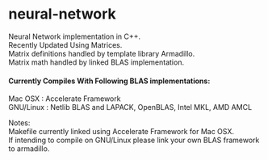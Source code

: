 # neural-network
Neural Network implementation in C++.<br />
Recently Updated Using Matrices.<br />
Matrix definitions handled by template library Armadillo.<br />
Matrix math handled by linked BLAS implementation.<br />

#### Currently Compiles With Following BLAS implementations:<br />
Mac OSX   : Accelerate Framework<br />
GNU/Linux : Netlib BLAS and LAPACK, OpenBLAS, Intel MKL, AMD AMCL<br />

Notes:<br />
Makefile currently linked using Accelerate Framework for Mac OSX.<br />
If intending to compile on GNU/Linux please link your own BLAS framework to armadillo.<br />
